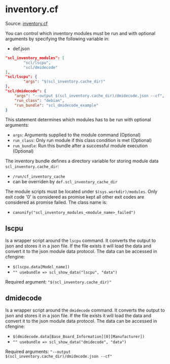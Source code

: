# inventory.cf

Source: [inventory.cf](/masterfiles/lib/scl/inventory.cf)

You can control which inventory modules must be run and with optional arguments by
specifying the following variable in:
 * def.json
```json
"scl_inventory_modules": [
        "scl/lscpu",
        "scl/dmidecode"
],
"scl/lscpu": {
        "args": "$(scl_inventory.cache_dir)"
},
"scl/dmidecode": {
    "args": "--output $(scl_inventory.cache_dir)/dmidecode.json --cf",
    "run_class": "debian",
    "run_bundle": "scl_dmidecode_example"
}
```

This statement determines which modules has to be run with optional arguments:
 * `args`: Arguments supplied to the module command (Optional)
 * `run_class`: Only run module if this class condition is met (Optional)
 * `run_bundle`: Run this bundle after a successful module execution (Optional)

The inventory bundle defines a directory variable for storing module data `scl_inventory.cache_dir`:
 * `/run/cf_inventory_cache`
 * can be overriden by `def.scl_inventory_cache_dir`

The module scripts must be located under `$(sys.workdir)/modules`. Only exit code '0' is considered
as promise kept all other exit codes are considered as promise failed. The class name is:
 * `canonify("scl_inventory_modules_<module_name>_failed")`

## lscpu

Is a wrapper script around the `lscpu` command. It converts the output to json and stores it in a json
file. If the file exists it will load the data and convert it to the json module data protocol. The
data can be accessed in cfengine:
 * `$(lscpu.data[Model_name])`
 * `"" usebundle => scl_show_data("lscpu", "data")`

Required argument: `"$(scl_inventory.cache_dir)"`

## dmidecode

Is a wrapper script around the `dmidecode` command. It converts the output to json and stores it in a json
file. If the file exists it will load the data and convert it to the json module data protocol. The
data can be accessed in cfengine:
 * `$(dmidecode.data[Base_Board_Information][0][Manufacturer])`
 * `"" usebundle => scl_show_data("dmidecode", "data")`

Required arguments: `"--output $(scl_inventory.cache_dir)/dmidecode.json --cf"`

